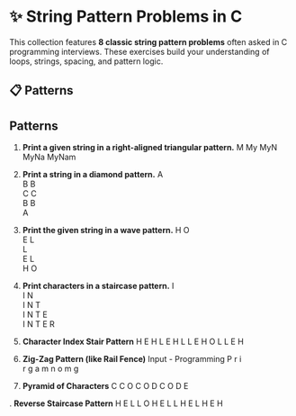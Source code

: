 # ✨ String Pattern Problems in C

This collection features **8 classic string pattern problems** often asked in C programming interviews. These exercises build your understanding of loops, strings, spacing, and pattern logic.

## 📋 Patterns

## Patterns
1. **Print a given string in a right-aligned triangular pattern.**
    M
   My
  MyN
 MyNa
MyNam

2. **Print a string in a diamond pattern.**
  A  
 B B  
C   C  
 B B  
  A 

3. **Print the given string in a wave pattern.**
H   O  
 E L   
  L  
 E L   
H   O 

4. **Print characters in a staircase pattern.**
I  
I N  
I N T  
I N T E  
I N T E R

5. **Character Index Stair Pattern**
H
E H
L E H
L L E H
O L L E H

6. **Zig-Zag Pattern (like Rail Fence)**
Input - Programming 
P   r   i  
 r g a m n 
  o   m   g

7. **Pyramid of Characters**
   C
  C O
 C O D
C O D E

. **Reverse Staircase Pattern**
H E L L O
H E L L
H E L
H E
H
